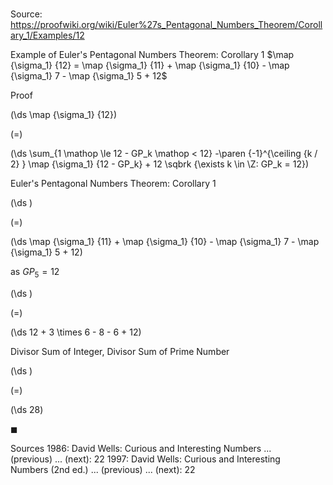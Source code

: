# 

Source: https://proofwiki.org/wiki/Euler%27s_Pentagonal_Numbers_Theorem/Corollary_1/Examples/12

Example of Euler's Pentagonal Numbers Theorem: Corollary 1
$\map {\sigma_1} {12} = \map {\sigma_1} {11} + \map {\sigma_1} {10} - \map {\sigma_1} 7 - \map {\sigma_1} 5 + 12$


Proof













\(\ds \map {\sigma_1} {12}\)

\(=\)







\(\ds \sum_{1 \mathop \le 12 - GP_k \mathop < 12} -\paren {-1}^{\ceiling {k / 2} } \map {\sigma_1} {12 - GP_k} + 12 \sqbrk {\exists k \in \Z: GP_k = 12}\)





Euler's Pentagonal Numbers Theorem: Corollary 1














\(\ds \)

\(=\)







\(\ds \map {\sigma_1} {11} + \map {\sigma_1} {10} - \map {\sigma_1} 7 - \map {\sigma_1} 5 + 12\)





as $GP_5 = 12$














\(\ds \)

\(=\)







\(\ds 12 + 3 \times 6 - 8 - 6 + 12\)





Divisor Sum of Integer, Divisor Sum of Prime Number














\(\ds \)

\(=\)







\(\ds 28\)









$\blacksquare$


Sources
1986: David Wells: Curious and Interesting Numbers ... (previous) ... (next): $22$
1997: David Wells: Curious and Interesting Numbers (2nd ed.) ... (previous) ... (next): $22$




